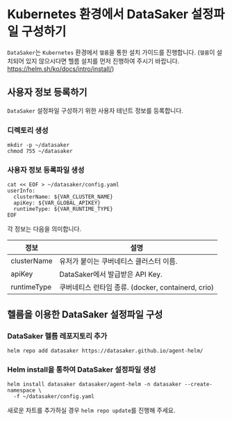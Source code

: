 # Kubernetes 환경에서 DataSaker 설정파일 구성하기
`DataSaker`는 `Kubernetes` 환경에서 `헬름`을 통한 설치 가이드를 진행합니다. (`헬름`이 설치되어 있지 않으시다면 헬름 설치를 먼저 진행하여 주시기 바랍니다. https://helm.sh/ko/docs/intro/install/)

## 사용자 정보 등록하기
`DataSaker` 설정파일 구성하기 위한 사용자 테넌트 정보를 등록합니다.

### 디렉토리 생성
```shell
mkdir -p ~/datasaker
chmod 755 ~/datasaker
```
### 사용자 정보 등록파일 생성
```shell
cat << EOF > ~/datasaker/config.yaml
userInfo:
  clusterName: ${VAR_CLUSTER_NAME}
  apiKey: ${VAR_GLOBAL_APIKEY}
  runtimeType: ${VAR_RUNTIME_TYPE}
EOF
```

각 정보는 다음을 의미합니다.

| 정보          | 설명                                       |
|-------------|------------------------------------------|
| clusterName | 유저가 붙이는 쿠버네티스 클러스터 이름.                   |
| apiKey      | DataSaker에서 발급받은 API Key.                |
| runtimeType | 쿠버네티스 런타임 종류. (docker, containerd, crio) |

## 헬름을 이용한 DataSaker 설정파일 구성
### DataSaker 헬름 레포지토리 추가
```shell
helm repo add datasaker https://datasaker.github.io/agent-helm/
```
<!--
### 데이터세이커 헬름 가져오기
```shell
helm pull datasaker/agent-helm
```
### 압축 해제
```shell
tar -zxvf agent-helm-0.1.0.tgz -C ~/datasaker
```

### DataSaker 설치
```shell
helm install datasaker ~/datasaker/agent-helm -n datasaker --create-namespace \
  -f ~/datasaker/config.yaml
```
-->
### Helm install을 통하여 DataSaker 설정파일 생성
```shell
helm install datasaker datasaker/agent-helm -n datasaker --create-namespace \
  -f ~/datasaker/config.yaml
```
새로운 차트를 추가하실 경우 `helm repo update`를 진행해 주세요.
